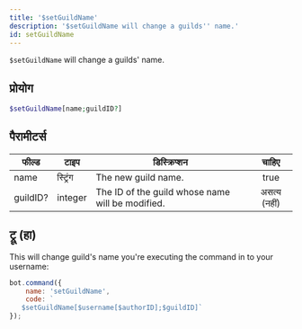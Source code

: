 ```yaml
---
title: '$setGuildName'
description: '$setGuildName will change a guilds'' name.'
id: setGuildName
---
```


`$setGuildName` will change a guilds' name.

## प्रोयोग

```php
$setGuildName[name;guildID?]
```

## पैरामीटर्स

| फील्ड    | टाइप     | डिस्क्रिप्शन                                     |    चाहिए     |
| -------- | -------- | ------------------------------------------------ |:------------:|
| name     | स्ट्रिंग | The new guild name.                              |     true     |
| guildID? | integer  | The ID of the guild whose name will be modified. | असत्य (नहीं) |

## ट्रू (हा)

This will change guild's name you're executing the command in to your username:

```javascript
bot.command({
    name: 'setGuildName',
    code: `
   $setGuildName[$username[$authorID];$guildID]`
});
```